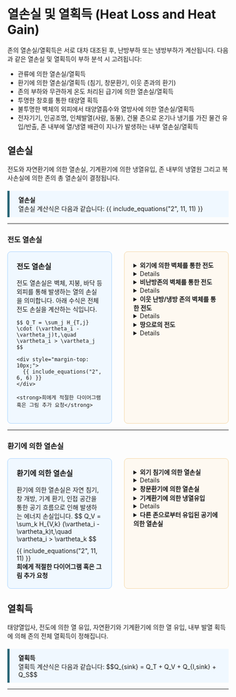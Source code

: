 # 열손실 및 열획득 (Heat Loss and Heat Gain) 

존의 열손실/열획득은 서로 대차 대조된 후, 난방부하 또는 냉방부하가 계산됩니다. 다음과 같은 열손실 및 열획득이 부하 분석 시 고려됩니다:

- 관류에 의한 열손실/열획득
- 환기에 의한 열손실/열획득 (침기, 창문환기, 이웃 존과의 환기)
- 존의 부하와 무관하게 온도 처리된 급기에 의한 열손실/열획득
- 투명한 창호를 통한 태양열 획득
- 불투명한 벽체의 외피에서 태양열흡수와 열방사에 의한 열손실/열획득
- 전자기기, 인공조명, 인체발열(사람, 동물), 건물 존으로 온기나 냉기를 가진 물건 유입/반출, 존 내부에 열/냉열 배관이 지나가 발생하는 내부 열손실/열획득

## 열손실

전도와 자연환기에 의한 열손실, 기계환기에 의한 냉열유입, 존 내부의 냉열원 그리고 복사손실에 의한 존의 총 열손실이 결정됩니다. 

<div div style="
  background-color: #f0f8ff;
  border-left: 5px solid #2b6777;
  padding: 10px 20px;
  margin-top: 20px;
">
        <strong>열손실</strong><br>
        열손실 계산식은 다음과 같습니다:
        {{ include_equations("2", 11, 11) }}
</div>

---
### 전도 열손실

<div style="display: flex; gap: 2em; align-items: stretch;">

  <!-- 왼쪽 단: 설명 -->
  <div style="
    flex: 1;
    background: #f0f8ff;
    border: 1px solid #aad4ff;
    border-radius: 8px;
    padding: 20px;
    display: flex;
    flex-direction: column;
    justify-content: space-between;
  ">
    <h3 style="margin-top: 0;"><strong>전도 열손실</strong></h3>
    전도 열손실은 벽체, 지붕, 바닥 등 외피를 통해 발생하는 열의 손실을 의미합니다.  
    아래 수식은 전체 전도 손실을 계산하는 식입니다.

    $$ Q_T = \sum_j H_{T,j} \cdot (\vartheta_i - \vartheta_j)t,\quad \vartheta_i > \vartheta_j $$

    <div style="margin-top: 10px;">
      {{ include_equations("2", 6, 6) }}
    </div>

    <strong>희에게 적절한 다이어그램 혹은 그림 추가 요청</strong>
  </div>

  <!-- 오른쪽 단: 세부 전도 항목 -->
  <div style="
    flex: 1;
    background: #fef9f1;
    border: 1px solid #f5d7a6;
    border-radius: 8px;
    padding: 20px;
    display: flex;
    flex-direction: column;
    gap: 0.05em;
  ">
    <details>
      <summary><strong>외기에 의한 벽체를 통한 전도</strong></summary>
      $$ Q_{T,e} = H_{T,D} (\vartheta_i - \vartheta_e)t $$
    </details>
    <details>
      <strong>열관류율 합산 (외기)</strong>
      $$ H_{T,D} = \sum(U_j A_j) + \Delta U_{WB} \sum A_j $$
      $$ \Delta U_{WB}: \text{외단열 } 0.1, \quad \text{내단열 } 0.15 $$
    </details>
    <details>
      <summary><strong>비난방존의 벽체를 통한 전도</strong></summary>
      $$ Q_{T,u} = H_{T,iu} (\vartheta_i - \vartheta_u)t $$
    </details>
    <details>
      <strong>열관류율 합산 (비난방존)</strong>
      $$ H_{T,iu} = \sum(U_j A_j) $$
    </details>
    <details>
      <summary><strong>이웃 난방/냉방 존의 벽체를 통한 전도</strong></summary>
      $$ Q_{T,z} = H_{T,iz} (\vartheta_i - \vartheta_z)t $$
    </details>
    <details>
      <strong>열관류율 합산 (이웃 존)</strong>
      $$ H_{T,iz} = \sum(U_j A_j) $$
    </details>
    <details>
      <summary><strong>땅으로의 전도</strong></summary>
      $$ Q_{T,s} = H_{T,s} (\vartheta_i - \vartheta_e)t $$
    </details>
    <details>
      <strong>열관류율 (지면)</strong>
      $$ H_{T,s}: \text{DIN EN ISO 13370 에 따라 산정} $$
    </details>

  </div>

</div>

---
### 환기에 의한 열손실
<div style="display: flex; gap: 2em; align-items: stretch;">

  <!-- 왼쪽 단: 메인 환기 열손실 설명 -->
  <div style="
    flex: 1;
    background: #f0f8ff;
    border: 1px solid #aad4ff;
    border-radius: 8px;
    padding: 20px;
    display: flex;
    flex-direction: column;
    justify-content: space-between;
  ">
    <h3 style="margin-top: 0;"><strong>환기에 의한 열손실</strong></h3>
    환기에 의한 열손실은 자연 침기, 창 개방, 기계 환기, 인접 공간을 통한 공기 흐름으로 인해 발생하는 에너지 손실입니다.
      $$ Q_V = \sum_k H_{V,k} (\vartheta_i - \vartheta_k)t,\quad \vartheta_i > \vartheta_k $$
    <div style="margin-top: 10px;">
      {{ include_equations("2", 11, 11) }}
    </div>
    <strong>희에게 적절한 다이어그램 혹은 그림 추가 요청</strong>
  </div>

  <!-- 오른쪽 단: 환기 항목별 세부 폴딩 설명 -->
  <div style="
    flex: 1;
    background: #fef9f1;
    border: 1px solid #f5d7a6;
    border-radius: 8px;
    padding: 20px;
    display: flex;
    flex-direction: column;
    gap: 0.05em;
  ">
    <details>
      <summary><strong>외기 침기에 의한 열손실</strong></summary>
      $$ Q_{V,inf} = H_{V,inf} (\vartheta_i - \vartheta_e)t,\quad \vartheta_i > \vartheta_e  $$
    </details>
    <details>
      <p><strong>실내온도 설정 식</strong></p>
      $$\vartheta_i = \vartheta_{i,h} \; \text{oder} \; \vartheta_{i,c} \quad \text{(난방 또는 냉방 분석–실내온도)}$$
      $$\vartheta_{i,h} = \vartheta_{i,h,soll} \quad \text{기본 21°C}$$
      <p><strong>야간감소 및 주말감소 (난방 시)</strong></p>
      $$\vartheta_{i,h} = \vartheta_{i,h,soll} - f_{tb} (\vartheta_{i,h,soll} - \vartheta_e)$$
      $$\vartheta_{i} = \vartheta_{i,NA} - f_{tb} (\vartheta_{i,NA} - \vartheta_e)$$
      <p><strong>공간적 제한 및 시각적 제한</strong></p>
      $$\vartheta_{i,h} = \vartheta_{i,h,soll} - f_{tb} (\vartheta_{i,h,soll} - \vartheta_e)$$
      $$\vartheta_{i} = \vartheta_{i,NA} - f_{tb} (\vartheta_{i,NA} - \vartheta_e)$$
      <p><strong>냉방 시 실내온도</strong></p>
      $$\vartheta_{i,c} = \vartheta_{i,c,soll} - 2K \quad \text{24°C - 2K = 22°C}$$
    </details>
    <details>
      <summary><strong>창문환기에 의한 열손실</strong></summary>
      $$ Q_{V,win} = H_{V,win} (\vartheta_i - \vartheta_e)t,\quad \vartheta_i > \vartheta_e $$
    </details>
    <details>
      <summary><strong>기계환기에 의한 냉열유입</strong></summary>
      $$ Q_{V,mech} = H_{V,mech} (\vartheta_i - \vartheta_{V,mech})t,\quad \vartheta_i > \vartheta_{V,mech} $$
    </details>
    <details>
      <p><strong>기계환기 조건</strong></p>
      $$\vartheta_{V,mech} = \vartheta_e \quad \text{공조처리 없는 경우}$$
      $$\vartheta_{V,mech} = \vartheta_e + \eta_{V,mech} \cdot (\vartheta_i - \vartheta_e) \quad \text{비제어적 열교환}$$
      $$\vartheta_{V,mech} = \vartheta_{V,mech,RLT} \quad \text{공조처리된 급기온도}$$
    </details>
    <details>
      <summary><strong>다른 존으로부터 유입된 공기에 의한 열손실</strong></summary>
      $$ Q_{V,z} = H_{V,z} (\vartheta_i - \vartheta_z)t,\quad \vartheta_i > \vartheta_z $$
    </details>
  </div>
</div>

## 열획득

태양열입사, 전도에 의한 열 유입, 자연환기와 기계환기에 의한 열 유입, 내부 발열 획득에 의해 존의 전체 열획득이 정해집니다.

<div div style="
  background-color: #f0f8ff;
  border-left: 5px solid #2b6777;
  padding: 10px 20px;
  margin-top: 20px;
">
        <strong>열획득</strong><br>
        열획득 계산식은 다음과 같습니다:
        <span class="equation-link" data-equation-id="2-11-11">$$Q_{sink} = Q_T + Q_V + Q_{I,sink} + Q_S$$</span>
</div>

---
